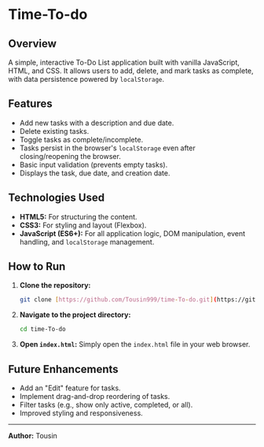 # Time-To-do 

## Overview
A simple, interactive To-Do List application built with vanilla JavaScript, HTML, and CSS. It allows users to add, delete, and mark tasks as complete, with data persistence powered by `localStorage`.

## Features
* Add new tasks with a description and due date.
* Delete existing tasks.
* Toggle tasks as complete/incomplete.
* Tasks persist in the browser's `localStorage` even after closing/reopening the browser.
* Basic input validation (prevents empty tasks).
* Displays the task, due date, and creation date.

## Technologies Used
* **HTML5:** For structuring the content.
* **CSS3:** For styling and layout (Flexbox).
* **JavaScript (ES6+):** For all application logic, DOM manipulation, event handling, and `localStorage` management.

## How to Run
1.  **Clone the repository:**
    ```bash
    git clone [https://github.com/Tousin999/time-To-do.git](https://github.com/Tousin999/time-To-do.git)
    ```
2.  **Navigate to the project directory:**
    ```bash
    cd time-To-do
    ```
3.  **Open `index.html`:** Simply open the `index.html` file in your web browser.

## Future Enhancements 
* Add an "Edit" feature for tasks.
* Implement drag-and-drop reordering of tasks.
* Filter tasks (e.g., show only active, completed, or all).
* Improved styling and responsiveness.

---
**Author:** Tousin